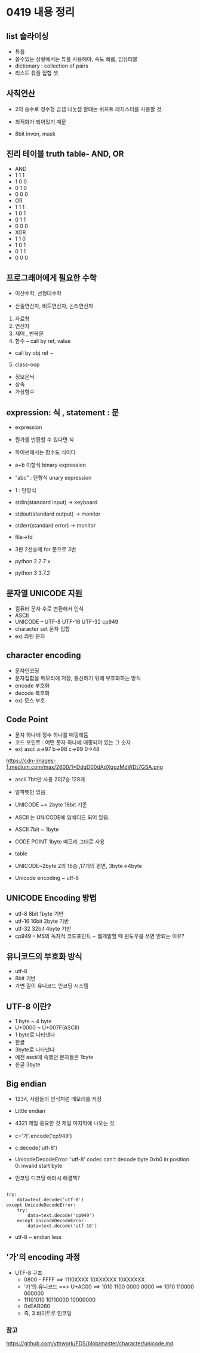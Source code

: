 # 0419 내용 정리

## list 슬라이싱
- 튜플
- 쓸수있는 상황에서는 튜플 사용해야, 속도 빠름, 임뮤터블
- dictionary : collection of pairs
- 리스트 튜플 집합 셋

## 사칙연산
- 2의 승수로 정수형 곱셉 나눗셈 할떄는 쉬프트 레지스터를 사용할 것.
- 최적화가 되어있기 때문

- 8bit inven, mask

## 진리 테이블 truth table- AND, OR
- AND
- 1 1 1
- 1 0 0
- 0 1 0
- 0 0 0
- OR
- 1 1 1
- 1 0 1 
- 0 1 1 
- 0 0 0 
- XOR
- 1 1 0
- 1 0 1
- 0 1 1
- 0 0 0

## 프로그래머에게 필요한 수학
- 이산수학, 선형대수학

- 산술연산자, 비트연산자, 논리연산자

1. 자료형
2. 연산자
3. 제어 , 반복문
4. 함수 – call by ref, value
  - call by obj ref ~ 
5. class-oop
  - 정보은닉
  - 상속
  - 가상함수

## expression: 식 , statement : 문
- expression
- 뭔가를 반환할 수 있다면 식
- 파이썬에서는 함수도 식이다
- a+b 이항식 binary expression
- “abc” : 단항식 unary expression
- 1 : 단항식

- stdin(standard input) -> keyboard
- stdout(standard output) -> monitor
- stderr(standard error) -> monitor
- file->fd

- 3판 2선승제 for 문으로 3번

- python 2 2.7 x
- python 3 3.7.2

## 문자열 UNICODE 지원
- 컴퓨터 문자 수로 변환해서 인식
- ASCII
- UNICODE – UTF-8 UTF-16 UTF-32 cp949
- character set 문자 집합
- ex) 라틴 문자

## character encoding
- 문자인코딩
- 문자집합을 메모리에 저장, 통신하기 위해 부호화하는 방식
- encode 부호화
- decode 복호화
- ex) 모스 부호

## Code Point
- 문자 하나에 정수 하나를 매핑해둠
- 코드 포인트 : 어떤 문자 하나에 매핑되어 있는 그 숫자
- ex) ascii a->97 b->98 c->99 0->48

<https://cdn-images-1.medium.com/max/2600/1*DdgD00dAdXggzMdWDt7GSA.png>

- ascii 7bit만 사용 2의7승 128개
- 알파벳만 있음
- UNICODE ~> 2byte 16bit 기준
- ASCII 는 UNICODE에 임베디드 되어 있음.

- ASCII 7bit ~ 1byte
- CODE POINT 1byte 메모리 그대로 사용

- table
- UNICODE~2byte 2의 16승 ,17개의 평면, 3byte->4byte
- Unicode encoding ~ utf-8

## UNICODE Encoding 방법
- utf-8 8bit 1byte 기반
- utf-16 16bit 2byte 기반
- utf-32 32bit 4byte 기반
- cp949 – MS의 독자적 코드포인트 ~ 웹개발할 때 윈도우를 쓰면 안되는 이유?

## 유니코드의 부호화 방식
- utf-8
- 8bit 기반
- 가변 길이 유니코드 인코딩 시스템

## UTF-8 이란?
- 1 byte ~ 4 byte
- U+0000 ~ U+007F(ASCII)
- 1 byte로 나타낸다
- 한글
- 3byte로 나타낸다
- 예전 ascii에 속했던 문자들은 1byte
- 한글 3byte

## Big endian
- 1234, 사람들의 인식처럼 메모리를 저장
- Little endian	
- 4321 제일 중요한 것 제일 마지막에 나오는 것.

- c='가'.encode('cp949')	
- c.decode('utf-8') 
- UnicodeDecodeError: 'utf-8' codec can't decode byte 0xb0 in position 0: invalid start byte

- 인코딩 디코딩 에러시 해결책?

```

try:
    data=text.decode('utf-8')
except UnicodeDecodeError:
    try: 
        data=text.decode('cp949')
    except UnicodeDecodeError:
        data=text.decode('utf-16')

```

- utf-8 ~ endian less

## '가'의 encoding 과정
- UTF-8 구조
  - 0800 - FFFF ==> 1110XXXX 10XXXXXX 10XXXXXX
  - '가'의 유니코드 ==> U+AC00 ==> 1010 1100 0000 0000 ==> 1010 110000 000000
  - 11101010 10110000 10000000
  - 0xEAB080
  - 즉, 3 바이트로 인코딩

### 참고
<https://github.com/ythwork/FDS/blob/master/character/unicode.md>

